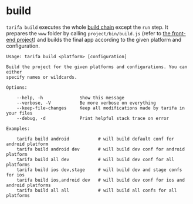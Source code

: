 # build

`tarifa build` executes the whole [build chain](../workflow/index.md) except the `run` step. It prepares the `www` folder by calling `project/bin/build.js` (refer to [the front-end project](../project/index.md#the-www-project)) and builds the final app according to the given platform and configuration.

```
Usage: tarifa build <platform> [configuration]

Build the project for the given platforms and configurations. You can either
specify names or wildcards.

Options:

    --help, -h              Show this message
    --verbose, -V           Be more verbose on everything
    --keep-file-changes     Keep all modifications made by tarifa in your files
    --debug, -d             Print helpful stack trace on error

Examples:

    tarifa build android           # will build default conf for android platform
    tarifa build android dev       # will build dev conf for android platform
    tarifa build all dev           # will build dev conf for all platforms
    tarifa build ios dev,stage     # will build dev and stage confs for ios
    tarifa build ios,android dev   # will build dev conf for ios and android platforms
    tarifa build all all           # will build all confs for all platforms
```

